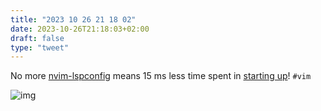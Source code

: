 ```yaml
---
title: "2023 10 26 21 18 02"
date: 2023-10-26T21:18:03+02:00
draft: false
type: "tweet"
---
```

No more [nvim-lspconfig](https://github.com/neovim/nvim-lspconfig) means 15 ms less time spent in [starting up](/micro/2023-10-23-11-40-22/)! `#vim`

![img](/img/2023-10-26-21-17-34.png)
